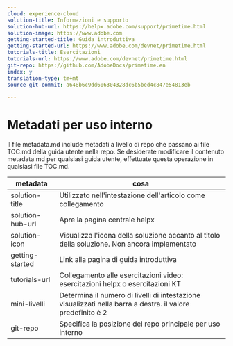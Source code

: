 ```yaml
---
cloud: experience-cloud
solution-title: Informazioni e supporto
solution-hub-url: https://helpx.adobe.com/support/primetime.html
solution-image: https://www.adobe.com
getting-started-title: Guida introduttiva
getting-started-url: https://www.adobe.com/devnet/primetime.html
tutorials-title: Esercitazioni
tutorials-url: https://www.adobe.com/devnet/primetime.html
git-repo: https://github.com/AdobeDocs/primetime.en
index: y
translation-type: tm+mt
source-git-commit: a648b6c9dd606304328dc6b5bed4c847e54813eb

---
```



# Metadati per uso interno

Il file metadata.md include metadati a livello di repo che passano ai file TOC.md della guida utente nella repo. Se desiderate modificare il contenuto metadata.md per qualsiasi guida utente, effettuate questa operazione in qualsiasi file TOC.md.

| metadata | cosa |
|--- |--- |
| solution-title | Utilizzato nell&#39;intestazione dell&#39;articolo come collegamento |
| solution-hub-url | Apre la pagina centrale helpx |
| solution-icon | Visualizza l&#39;icona della soluzione accanto al titolo della soluzione. Non ancora implementato |
| getting-started | Link alla pagina di guida introduttiva |
| tutorials-url | Collegamento alle esercitazioni video: esercitazioni helpx o esercitazioni KT |
| mini-livelli | Determina il numero di livelli di intestazione visualizzati nella barra a destra. il valore predefinito è 2 |
| git-repo | Specifica la posizione del repo principale per uso interno |
